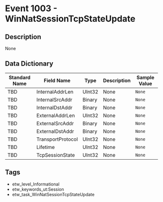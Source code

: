 # Event 1003 - WinNatSessionTcpStateUpdate

## Description
None

## Data Dictionary
|Standard Name|Field Name|Type|Description|Sample Value|
|---|---|---|---|---|
|TBD|InternalAddrLen|UInt32|None|`None`|
|TBD|InternalSrcAddr|Binary|None|`None`|
|TBD|InternalDstAddr|Binary|None|`None`|
|TBD|ExternalAddrLen|UInt32|None|`None`|
|TBD|ExternalSrcAddr|Binary|None|`None`|
|TBD|ExternalDstAddr|Binary|None|`None`|
|TBD|TransportProtocol|UInt32|None|`None`|
|TBD|Lifetime|UInt32|None|`None`|
|TBD|TcpSessionState|UInt32|None|`None`|

## Tags
* etw_level_Informational
* etw_keywords_ut:Session
* etw_task_WinNatSessionTcpStateUpdate